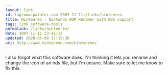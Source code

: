 ```yaml
---
layout: link
id: tag:www.patater.com,2007-11-11:/links/nintenren
title: Nintenren - Nintendo ROM Renamer with NDS support
tags: link software-tools
permalink: /links/nintenren/
date: 2007-11-11 23:41:13
updated: 2020-05-09 17:15:36
uri: http://www.nintenren.com/nintenren/
---
```

I also forgot what this software does. I'm thinking it lets you rename and
change the icon of an nds file, but I'm unsure. Make sure to let me know to fix
this.
